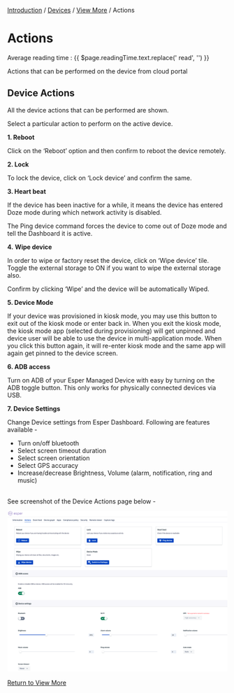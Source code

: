 [Introduction](../../../../console.md) / [Devices](../../index.md) / [View More](../index.md) / Actions
# Actions
<div class="avg-reading-time" style="margin-top: 0rem;">Average reading time : {{ $page.readingTime.text.replace(' read', '') }}</div>


Actions that can be performed on the device from cloud portal

## Device Actions

All the device actions that can be performed are shown.

Select a particular action to perform on the active device.

**1\. Reboot**

Click on the ‘Reboot’ option and then confirm to reboot the device remotely.

**2\. Lock**

To lock the device, click on ‘Lock device’ and confirm the same.

**3\. Heart beat**

If the device has been inactive for a while, it means the device has entered Doze mode during which network activity is disabled.

The Ping device command forces the device to come out of Doze mode and tell the Dashboard it is active.

**4.** **Wipe device**

In order to wipe or factory reset the device, click on ‘Wipe device’ tile. Toggle the external storage to ON if you want to wipe the external storage also.

Confirm by clicking ‘Wipe’ and the device will be automatically Wiped.

**5. Device Mode** <Badge text="New" type="tip"/>

If your device was provisioned in kiosk mode, you may use this button to exit out of the kiosk mode or enter back in. When you exit the kiosk mode, the kiosk mode app (selected during provisioning) will get unpinned and device user will be able to use the device in multi-application mode. When you click this button again, it will re-enter kiosk mode and the same app will again get pinned to the device screen.


**6. ADB access** <Badge text="New" type="tip"/>

Turn on ADB of your Esper Managed Device with easy by turning on the ADB toggle button. This only works for physically connected devices via USB.

**7. Device Settings** 

Change Device settings from Esper Dashboard. Following are features available -
 * Turn on/off bluetooth  <br>
 * Select screen timeout duration  <br>
 * Select screen orientation  <br>
 * Select GPS accuracy  <br>
 * Increase/decrease Brightness, Volume (alarm, notification, ring and music)  <br>

<br>
See screenshot of the Device Actions page below - 

![Device Management](../../../../assets/OLD_DASHBOARD/Device-actions.png)

[Return to View More](../index.md)
